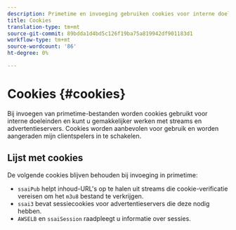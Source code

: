 ```yaml
---
description: Primetime en invoeging gebruiken cookies voor interne doeleinden en om het werken met streams en advertentieservers te vergemakkelijken.
title: Cookies
translation-type: tm+mt
source-git-commit: 89bdda1d4bd5c126f19ba75a819942df901183d1
workflow-type: tm+mt
source-wordcount: '86'
ht-degree: 0%

---
```



# Cookies {#cookies}

Bij invoegen van primetime-bestanden worden cookies gebruikt voor interne doeleinden en kunt u gemakkelijker werken met streams en advertentieservers.  Cookies worden aanbevolen voor gebruik en worden aangeraden mijn clientspelers in te schakelen.

## Lijst met cookies

De volgende cookies blijven behouden bij invoeging in primetime:

* `ssaiPub` helpt inhoud-URL&#39;s op te halen uit streams die cookie-verificatie vereisen om het  `m3u8` bestand te verkrijgen.
* `ssai3` bevat sessiecookies voor advertentieservers die deze nodig hebben.
* `AWSELB` en  `ssaiSession` raadpleegt u informatie over sessies.